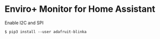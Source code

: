 # Enviro+ Monitor for Home Assistant

Enable I2C and SPI

    $ pip3 install --user adafruit-blinka 